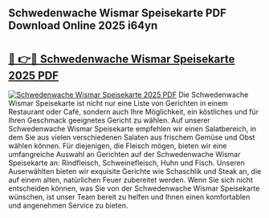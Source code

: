 ## Schwedenwache Wismar Speisekarte PDF Download Online 2025 i64yn

# <h2><a href="http://gc7n5t.nevu.top/?p=Schwedenwache+Wismar+Speisekarte">🔗 👉🔴 Schwedenwache Wismar Speisekarte 2025 PDF</a></h2>

[![Schwedenwache Wismar Speisekarte 2025 PDF](https://i.imgur.com/dBaPXMq.png)](http://gc7n5t.nevu.top/?p=Schwedenwache+Wismar+Speisekarte)
Die Schwedenwache Wismar Speisekarte ist nicht nur eine Liste von Gerichten in einem Restaurant oder Café, sondern auch Ihre Möglichkeit, ein köstliches und für Ihren Geschmack geeignetes Gericht zu wählen. Auf unserer Schwedenwache Wismar Speisekarte empfehlen wir einen Salatbereich, in dem Sie aus vielen verschiedenen Salaten aus frischem Gemüse und Obst wählen können. Für diejenigen, die Fleisch mögen, bieten wir eine umfangreiche Auswahl an Gerichten auf der Schwedenwache Wismar Speisekarte an: Rindfleisch, Schweinefleisch, Huhn und Fisch. Unseren Auserwählten bieten wir exquisite Gerichte wie Schaschlik und Steak an, die auf einem alten, natürlichen Feuer zubereitet werden. Wenn Sie sich nicht entscheiden können, was Sie von der Schwedenwache Wismar Speisekarte wünschen, ist unser Team bereit zu helfen und Ihnen einen komfortablen und angenehmen Service zu bieten.
